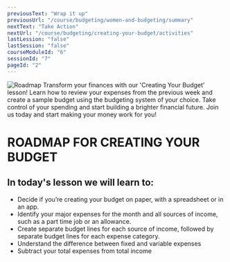 ```yaml
---
previousText: "Wrap it up"
previousUrl: "/course/budgeting/women-and-budgeting/summary"
nextText: "Take Action"
nextUrl: "/course/budgeting/creating-your-budget/activities"
lastLession: "false"
lastSession: "false"
courseModuleId: "6"
sessionId: "7"
pageId: "2"
---
```



![Roadmap](/assets/img/roadmap.png)
<sparkle-character-intro class="shift-up-overlap" position="right" character="yuna">
Transform your finances with our 'Creating Your Budget' lesson! Learn how to review your expenses from the previous week and create a sample budget using the budgeting system of your choice. Take control of your spending and start building a brighter financial future. Join us today and start making your money work for you!</sparkle-character-intro>

# ROADMAP FOR CREATING YOUR BUDGET

## In today's lesson we will learn to:

- Decide if you’re creating your budget on paper, with a spreadsheet or in an app.
- Identify your major expenses for the month and all sources of income, such as a part time job or an allowance.
- Create separate budget lines for each source of income, followed by separate budget lines for each expense category.
- Understand the difference between fixed and variable expenses
- Subtract your total expenses from total income


<!---
# Warm Up

- Review your expenses that you tracked over the previous week. What were your needs? What were your wants? Record this information.
-->
